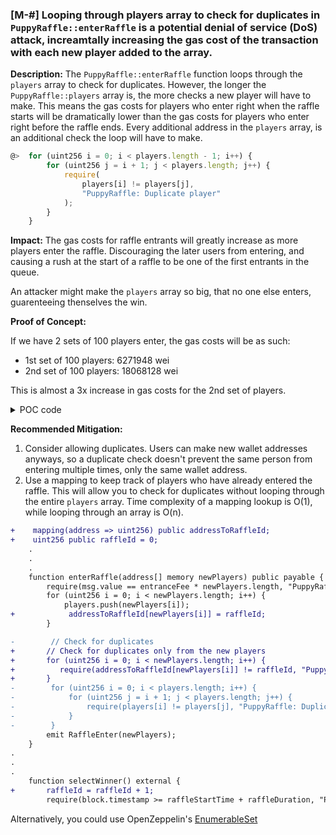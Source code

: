 ### [M-#] Looping through players array to check for duplicates in `PuppyRaffle::enterRaffle` is a potential denial of service (DoS) attack, increamtally increasing the gas cost of the transaction with each new player added to the array.

**Description:** The `PuppyRaffle::enterRaffle` function loops through the `players` array to check for duplicates. However, the longer the `PuppyRaffle::players` array is, the more checks a new player will have to make. This means the gas costs for players who enter right when the raffle starts will be dramatically lower than the gas costs for players who enter right before the raffle ends. Every additional address in the `players` array, is an additional check the loop will have to make.

```javascript
@>  for (uint256 i = 0; i < players.length - 1; i++) {
        for (uint256 j = i + 1; j < players.length; j++) {
            require(
                players[i] != players[j],
                "PuppyRaffle: Duplicate player"
            );
        }
    }
```

**Impact:** The gas costs for raffle entrants will greatly increase as more players enter the raffle. Discouraging the later users from entering, and causing a rush at the start of a raffle to be one of the first entrants in the queue. 

An attacker might make the `players` array so big, that no one else enters, guarenteeing thenselves the win.

**Proof of Concept:**

If we have 2 sets of 100 players enter, the gas costs will be as such:
- 1st set of 100 players: 6271948 wei
- 2nd set of 100 players: 18068128 wei

This is almost a 3x increase in gas costs for the 2nd set of players.

<details>
<summary>POC code</summary>
Paste the following test into `PuppyRaffleTest.t.sol`

```javascript
    // POC `PuppyRafle::enterRaffle` DoS
    function test_audit_enterRaffle_DenialOfService() public {
        vm.txGasPrice(1);

        // Create 1st 100 players
        uint256 playersNum = 100;
        address[] memory players = new address[](playersNum);
        for (uint256 i; i < playersNum; i++) {
            players[i] = address(i + 1);
        }

        // Calculate gas cost of entering raffle for 1st player
        uint256 gasBefore = gasleft();
        puppyRaffle.enterRaffle{value: entranceFee * players.length}(players);
        uint256 gasAfter = gasleft();
        uint256 gasCostFirst = (gasBefore - gasAfter) * tx.gasprice;

        // Create 2nd 100 players
        address[] memory players2 = new address[](playersNum);
        for (uint256 i; i < playersNum; i++) {
            players2[i] = address(i + 1 + playersNum);
        }

        // Calculate gas cost of entering raffle for 2nd player
        gasBefore = gasleft();
        puppyRaffle.enterRaffle{value: entranceFee * players2.length}(players2);
        gasAfter = gasleft();
        uint256 gasCostSecond = (gasBefore - gasAfter) * tx.gasprice;

        console2.log(gasCostFirst);
        console2.log(gasCostSecond);

        // 2nd player should pay more gas than 1st player
        assertTrue(gasCostSecond > gasCostFirst);
    }
```
</details>

**Recommended Mitigation:** 

1. Consider allowing duplicates. Users can make new wallet addresses anyways, so a duplicate check doesn't prevent the same person from entering multiple times, only the same wallet address.
2. Use a mapping to keep track of players who have already entered the raffle. This will allow you to check for duplicates without looping through the entire `players` array. Time complexity of a mapping lookup is O(1), while looping through an array is O(n).

```diff
+    mapping(address => uint256) public addressToRaffleId;
+    uint256 public raffleId = 0;
    .
    .
    .
    function enterRaffle(address[] memory newPlayers) public payable {
        require(msg.value == entranceFee * newPlayers.length, "PuppyRaffle: Must send enough to enter raffle");
        for (uint256 i = 0; i < newPlayers.length; i++) {
            players.push(newPlayers[i]);
+            addressToRaffleId[newPlayers[i]] = raffleId;            
        }

-        // Check for duplicates
+       // Check for duplicates only from the new players
+       for (uint256 i = 0; i < newPlayers.length; i++) {
+          require(addressToRaffleId[newPlayers[i]] != raffleId, "PuppyRaffle: Duplicate player");
+       }    
-        for (uint256 i = 0; i < players.length; i++) {
-            for (uint256 j = i + 1; j < players.length; j++) {
-                require(players[i] != players[j], "PuppyRaffle: Duplicate player");
-            }
-        }
        emit RaffleEnter(newPlayers);
    }
.
.
.
    function selectWinner() external {
+       raffleId = raffleId + 1;
        require(block.timestamp >= raffleStartTime + raffleDuration, "PuppyRaffle: Raffle not over");
```

Alternatively, you could use OpenZeppelin's [EnumerableSet](https://docs.openzeppelin.com/contracts/5.x/api/utils#EnumerableSet)
